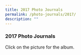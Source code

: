 ```yaml
---
title: 2017 Photo Journals
permalink: /photo-journals/2017/
description: ""
---
```

### 2017 Photo Journals

Click on the picture for the album.
